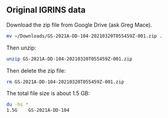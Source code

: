 Original IGRINS data
---

Download the zip file from Google Drive (ask Greg Mace).

```bash
mv ~/Downloads/GS-2021A-DD-104-20210320T055459Z-001.zip .
```

Then unzip:
```bash
unzip GS-2021A-DD-104-20210320T055459Z-001.zip
```

Then delete the zip file:
```bash
rm GS-2021A-DD-104-20210320T055459Z-001.zip
```

The total file size is about 1.5 GB:

```bash
du -hs *
1.5G	GS-2021A-DD-104
```
